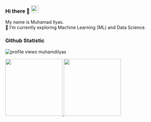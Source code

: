### Hi there 👋 <img src="https://github.com/TheDudeThatCode/TheDudeThatCode/blob/master/Assets/Hi.gif" width="24px" height="24px">
My name is Muhamad Ilyas.  
🌱 I’m currently exploring Machine Learning (ML) and Data Science.

### Github Statistic
<p align="left"><img src="https://komarev.com/ghpvc/?username=MuhamadIlyas&label=Profile%20views&color=0e75b6&style=flat" alt="profile views muhamdilyas" /> </p>
<p align="left">
<a href="#">
  <img height="180em" src="https://github-readme-stats.vercel.app/api?username=MuhamdIlyas&include_all_commits=true"/>
  <img height="180em" src="https://github-readme-stats.vercel.app/api/top-langs/?username=muhamdilyas&layout=compact"/>
</a>
</p>

<!--
**MuhamdIlyas/MuhamdIlyas** is a ✨ _special_ ✨ repository because its `README.md` (this file) appears on your GitHub profile.

Here are some ideas to get you started:

- 🔭 I’m currently working on ...
- 🌱 I’m currently learning ...
- 👯 I’m looking to collaborate on ...
- 🤔 I’m looking for help with ...
- 💬 Ask me about ...
- 📫 How to reach me: ...
- 😄 Pronouns: ...
- ⚡ Fun fact: ...
🔭 I’m interested in Machine Learning, Data Science & Front-End Web Development.  
⚡ I'm Graduated from SIB Kampus Merdeka X Dicoding Indonesia Program Batch 1, specializing in Machine Learning and Front-End Web Developer. 
-->

<!--
### Reach me on
- <a href="https://linkedin.com/in/muhamad-ilyas-b87a8b176//">LinkedIn</a> -->
